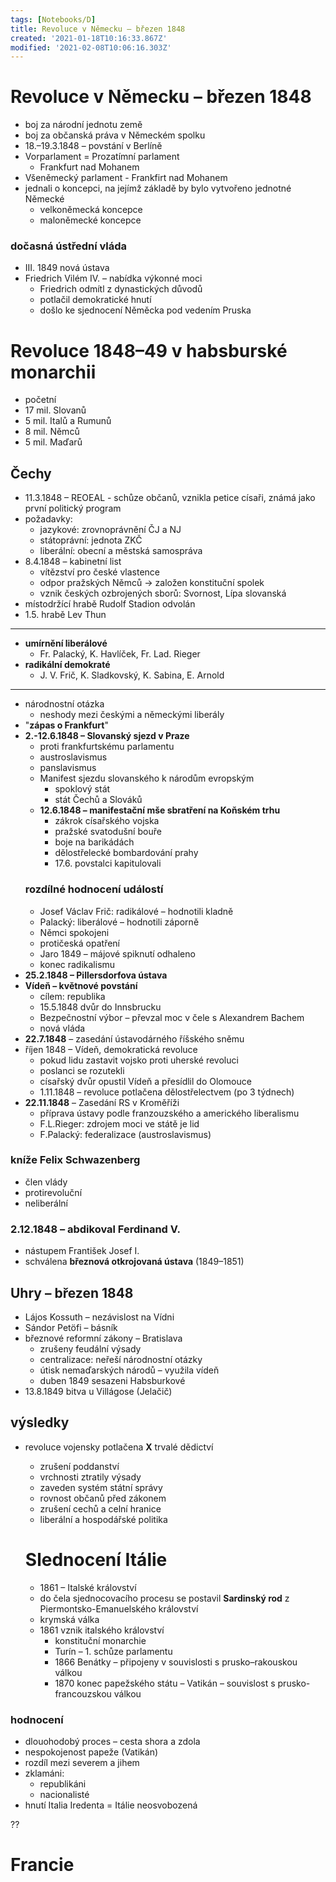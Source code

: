 ```yaml
---
tags: [Notebooks/D]
title: Revoluce v Německu – březen 1848
created: '2021-01-18T10:16:33.867Z'
modified: '2021-02-08T10:06:16.303Z'
---
```


# Revoluce v Německu – březen 1848
- boj za národní jednotu země
- boj za občanská práva v Německém spolku
- 18.–19.3.1848 – povstání v Berlíně
- Vorparlament = Prozatímní parlament
  - Frankfurt nad Mohanem
- Všeněmecký parlament - Frankfirt nad Mohanem
- jednali o koncepci, na jejímž základě by bylo vytvořeno jednotné Německé
  - velkoněmecká koncepce
  - maloněmecké koncepce
### dočasná ústřední vláda
- III. 1849 nová ústava
- Friedrich Vilém IV. – nabídka výkonné moci 
  - Friedrich odmítl z dynastických důvodů
  - potlačil demokratické hnutí
  - došlo ke sjednocení Něměcka pod vedením Pruska

# Revoluce 1848–49 v habsburské monarchii
- početní 
- 17 mil. Slovanů
- 5 mil. Italů a Rumunů
- 8 mil. Němců
- 5 mil. Maďarů

## Čechy
- 11.3.1848 – REOEAL - schůze občanů, vznikla petice císaři, známá jako první politický program
- požadavky:
  - jazykové: zrovnoprávnění ČJ a NJ
  - státoprávní: jednota ZKČ
  - liberální: obecní a městská samospráva
- 8.4.1848 – kabinetní list
  - vítězství pro české vlastence
  - odpor pražských Němců → založen konstituční spolek
  - vznik českých ozbrojených sborů: Svornost, Lípa slovanská
- místodržící hrabě Rudolf Stadion odvolán
- 1.5. hrabě Lev Thun 
---
- __umírnění liberálové__
  - Fr. Palacký, K. Havlíček, Fr. Lad. Rieger
- __radikální demokraté__
  - J. V. Frič, K. Sladkovský, K. Sabina, E. Arnold
---
- národnostní otázka
  - neshody mezi českými a německými liberály
- "__zápas o Frankfurt__"
- __2.-12.6.1848 – Slovanský sjezd v Praze__
  - proti frankfurtskému parlamentu
  - austroslavismus
  - panslavismus
  - Manifest sjezdu slovanského k národům evropským 
    - spoklový stát
    - stát Čechů a Slováků
  - __12.6.1848 – manifestační mše sbratření na Koňském trhu__
    - zákrok císařského vojska
    - pražské svatodušní bouře
    - boje na barikádách
    - dělostřelecké bombardování prahy
    - 17.6. povstalci kapitulovali
  ### rozdílné hodnocení událostí
  - Josef Václav Frič: radikálové – hodnotili kladně
  - Palacký: liberálové – hodnotili záporně
  - Němci spokojeni
  - protičeská opatření
  - Jaro 1849 – májové spiknutí odhaleno
  - konec radikalismu
- __25.2.1848 – Pillersdorfova ústava__
- __Vídeň – květnové povstání__
  - cílem: republika
  - 15.5.1848 dvůr do Innsbrucku
  - Bezpečnostní výbor – převzal moc v čele s Alexandrem Bachem
  - nová vláda
- __22.7.1848__ – zasedání ústavodárného říšského sněmu
- říjen 1848 – Vídeň, demokratická revoluce
  - pokud lidu zastavit vojsko proti uherské revoluci
  - poslanci se rozutekli
  - císařský dvůr opustil Vídeň a přesídlil do Olomouce
  - 1.11.1848 – revoluce potlačena dělostřelectvem (po 3 týdnech)
- __22.11.1848__ – Zasedání RS v Kroměříži
  - příprava ústavy podle franzouzského a amerického liberalismu
  - F.L.Rieger: zdrojem moci ve státě je lid
  - F.Palacký: federalizace (austroslavismus)

### kníže Felix Schwazenberg
- člen vlády
- protirevoluční
- neliberální
### __2.12.1848__ – abdikoval Ferdinand V.
- nástupem František Josef I.
- schválena __březnová otkrojovaná ústava__ (1849–1851)

## Uhry – březen 1848
- Lájos Kossuth – nezávislost na Vídni
- Sándor Petöfi – básník
- březnové reformní zákony – Bratislava
  - zrušeny feudální výsady
  - centralizace: neřeší národnostní otázky
  - útisk nemaďarských národů – využila vídeň
  - duben 1849 sesazeni Habsburkové
- 13.8.1849 bitva u Villágose (Jelačič)

## výsledky
- revoluce vojensky potlačena __X__ trvalé dědictví
  - zrušení poddanství
  - vrchnosti ztratily výsady
  - zaveden systém státní správy
  - rovnost občanů před zákonem
  - zrušení cechů a celní hranice
  - liberální a hospodářské politika

  # Slednocení Itálie
  - 1861 – Italské království
  - do čela sjednocovacího procesu se postavil __Sardinský rod__ z Piermontsko-Emanuelského království
  - krymská válka
  - 1861 vznik italského království
    - konstituční monarchie
    - Turín – 1. schůze parlamentu
    - 1866 Benátky – připojeny v souvislosti s prusko–rakouskou válkou 
    - 1870 konec papežského státu – Vatikán – souvislost s prusko-francouzskou válkou
### hodnocení
- dlouohodobý proces – cesta shora a zdola
- nespokojenost papeže (Vatikán)
- rozdíl mezi severem a jihem
- zklamáni: 
  - republikáni
  - nacionalisté
- hnutí Italia Iredenta = Itálie neosvobozená


??
# Francie

